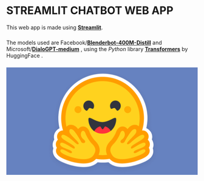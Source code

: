 # STREAMLIT CHATBOT WEB APP

This web app is made using [**Streamlit**](https://streamlit.io/).
###

###
The models used are Facebook/[**Blenderbot-400M-Distill**](https://huggingface.co/facebook/blenderbot-400M-distill?text=Hey+my+name+is+Thomas%21+How+are+you%3F) and Microsoft/[**DialoGPT-medium**](https://huggingface.co/microsoft/DialoGPT-medium?text=Hey+my+name+is+Clara%21+How+are+you%3F) , using the *Python* library [**Transformers**](https://huggingface.co/docs/transformers/index) by HuggingFace . 
###
![](static/huggingface.png)